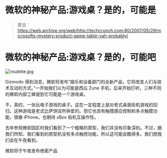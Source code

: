 # 微软的神秘产品:游戏桌？是的，可能是

> 原文：<https://web.archive.org/web/http://techcrunch.com:80/2007/05/29/microsofts-mystery-product-game-table-yah-probably/>

# 微软的神秘产品:游戏桌？是的，可能吧

![roulette.jpg](img/417f3c4b6f6c84eac5d90d283ffa0c27.png)

Gizmodo 得到消息，微软将发布“娱乐和设备部门的全新产品，它将改变人们与技术互动的方式。”一开始我们以为可能是西瓜 Zune 手机，后来开始打听。三种不同的微软内部工蜂提到它可能是一个游戏桌。

不，真的，一张玩电子游戏的桌子。这在一定程度上是对老式桌面街机游戏的回归，这种游戏是老式比萨饼店所钟爱的。但它也具有触摸感应控制和多点触摸功能，很像 iPhone。也期待 xBox 街机互操作性。

去年参观微软园区时我们看到了一个粗略的原型，我们并没有印象深刻。不过，据我们所知，我们看到的原型机没有多点触控功能，所以这可能会酷得多。我们想我们会在午夜看到。

微软将于午夜发布绝密产品